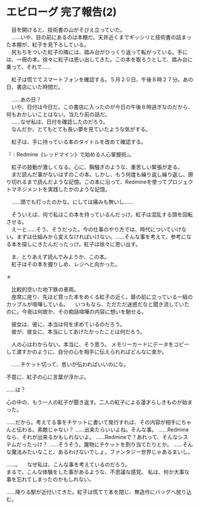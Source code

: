 # エピローグ 完了報告(2)
　目を開けると、技術書の山がそびえ立っていた。  
　……いや、目の前にあるのは本棚だ。天井近くまでギッシリと技術書の詰まった本棚が、紅子を見下ろしている。  
　尻もちをついた紅子の隣には、踏み台がひっくり返って転がっている。手には、一冊の本。徐々に紅子は思い出してきた。この本を取ろうとして、踏み台に乗って、それで……

　紅子は慌ててスマートフォンを確認する。５月２０日、午後８時２７分。あの日、書店にいた時間だ。

　……あの日？  
　いや、日付は今日だ。この書店に入ったのが今日の午後８時過ぎなのだから、何もおかしいことはない。当たり前の話だ。  
　……なぜ私は、日付を確認したのだろう。  
　なんだか、とてもとても長い夢を見ていたような気がする。

　紅子は、手に持っている本のタイトルを改めて確認する。

『｜Redmine《レッドマイン》で始める人心掌握術』。

　紅子の鼓動が激しくなる。心に、胸騒ぎのような、重苦しい緊張が走る。  
　まだ読んだ事がないはずのこの本。しかし、もう何度も繰り返し繰り返し、擦り切れるまで読んだような記憶。この本に沿って、Redmineを使ってプロジェクトマネジメントを実践したかのような記憶。

　……頭でも打ったのかな。にしては痛みも無いし……

　そういえば、何で私はこの本を持っているんだっけ。紅子は混乱する頭を回転させる。  
　えーと……そう、そうだった。今の仕事のやり方では、時代についていけない。まずは仕組みから変えなければいけない。……そんな事を考えて、参考になる本を探しにきたんだったっけ。紅子は徐々に思い出す。

　ま、とりあえず読んでみようか、この本。  
　紅子はその本を握りしめ、レジへと向かった。

＊

　比較的空いた地下鉄の車両。  
　座席に座り、先ほど買った本をめくる紅子の近く。扉の前に立っている一組のカップルが喧嘩している。
　いつもなら、ただただ迷惑だなと聞き流していたのに。今夜は何故か、その痴話喧嘩の内容に想いを馳せる。

　彼女は、彼に、本当は何を求めているのだろう。  
　彼が、彼女に、本当にしてあげたかったことは何だろう。

　人の心はわからない。本当に、そう思う。
メモリーカードにデータをコピーして渡すかのように、自分の心を相手に伝えられればどんなに楽か。

　……チケット切って、思いが伝わればいいのにな。

不意に、紅子の心に言葉が浮かぶ。

……は？

心の中の、もう一人の紅子が聞き返す。二人の紅子による漫才らしきものが始まった。

……だから。考えてる事をチケットに書いて発行すれば、その内容が相手にちゃんと伝わる。素敵じゃない？
……出来たらいいよね。そんな事。
……Redmineなら、それが出来るかもしれないよ。
……Redmineで？あれって、そんなシステムだったっけ？
……そうそう。魔物にチケットを割り当てたりとか。
……そんな魔法みたいなこと、あるわけないでしょ。ファンタジー世界じゃあるまいし。

……。
　なぜ私は、こんな事を考えているのだろう。  
まるで、こんな体験をした事があるような、不思議な感覚。
私は、何か大事な事を忘れてしまったのかもしれない。

……降りる駅が近付いてきた。紅子は慌てて本を閉じ、無造作にバッグへ放り込む。
